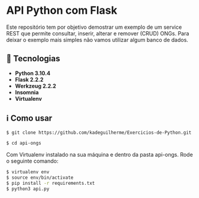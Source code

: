 # API Python com Flask
Este repositório tem por objetivo demostrar um exemplo de um service REST que permite consultar, inserir, alterar e remover (CRUD) ONGs. Para deixar o exemplo mais simples não vamos utilizar algum banco de dados.
## :rocket: Tecnologias
- **Python 3.10.4**
- **Flask 2.2.2**
- **Werkzeug 2.2.2**
- **Insomnia**
- **Virtualenv**


## :information_source: Como usar
```bash
$ git clone https://github.com/kadeguilherme/Exercicios-de-Python.git
```
```bash
$ cd api-ongs
```
Com Virtualenv instalado na sua máquina e dentro da pasta api-ongs.
Rode o seguinte comando:

```bash
$ virtualenv env
$ source env/bin/activate
$ pip install -r requirements.txt
$ python3 api.py
```
